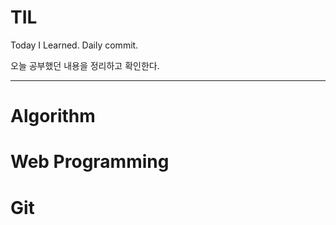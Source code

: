 # TIL
Today I Learned. Daily commit.

오늘 공부했던 내용을 정리하고 확인한다.

-----

# Algorithm

# Web Programming

# Git





